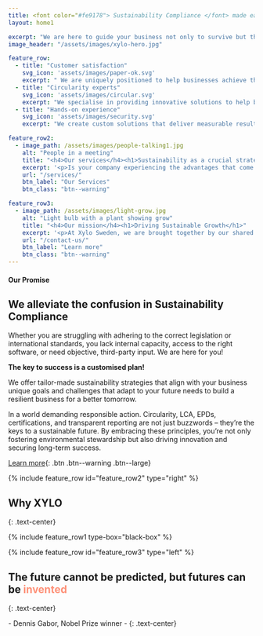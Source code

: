 ```yaml
---
title: <font color="#fe9178"> Sustainability Compliance </font> made easier
layout: home1

excerpt: "We are here to guide your business not only to survive but thrive in the new green economy."
image_header: "/assets/images/xylo-hero.jpg"

feature_row:
  - title: "Customer satisfaction"
    svg_icon: 'assets/images/paper-ok.svg'
    excerpt: " We are uniquely positioned to help businesses achieve their sustainability goals. With our extensive expertise and knowledge, we can help you effectively report on your sustainability performance, manage risks, and create value for your stakeholders."
  - title: "Circularity experts"
    svg_icon: 'assets/images/circular.svg'
    excerpt: "We specialise in providing innovative solutions to help businesses transition to a circular economy. Our team of experts works closely with you to understand your unique challenges and tailor solutions that help you achieve your sustainability goals."
  - title: "Hands-on experience"
    svg_icon: 'assets/images/security.svg'
    excerpt: "We create custom solutions that deliver measurable results. Our services are tailored to meet the unique needs of each client, and we work closely with them to develop sustainable strategies that align with their values and business objectives."

feature_row2:
  - image_path: /assets/images/people-talking1.jpg
    alt: "People in a meeting"
    title: "<h4>Our services</h4><h1>Sustainability as a crucial strategy for business success</h1>"
    excerpt: '<p>Is your company experiencing the advantages that come with incorporating sustainability into its practices? </p><p>>At Xylo Sweden, we firmly believe that sustainability is not only a moral obligattion but also a strategic business imperative. Companies that embrace sustainability are better equipped to meet the challenges of the future, build stronger relationships with their stakeholders, and create value for their shareholders.</p>'
    url: "/services/"
    btn_label: "Our Services"
    btn_class: "btn--warning"

feature_row3:
  - image_path: /assets/images/light-grow.jpg
    alt: "Light bulb with a plant showing grow"
    title: "<h4>Our mission</h4><h1>Driving Sustainable Growth</h1>"
    excerpt: '<p>At Xylo Sweden, we are brought together by our shared passion for circularity. We believe that businesses can make a positive impact on the planet while also thriving financially, and we are committed to guiding them do so.</p><p>>We guide companies from different industries in their sustainability transition to improve profitability and competitiveness.</p><p>Through our innovative projects, we bridge the knowledge gap between different industries and maximise their sustainability contribution.</p>'
    url: "/contact-us/"
    btn_label: "Learn more"
    btn_class: "btn--warning"
---
```


#### Our Promise

## We alleviate the confusion in Sustainability Compliance

Whether you are struggling with adhering to the correct legislation or international standards, you lack internal capacity, access to the right software, or need objective, third-party input. We are here for you!

**The key to success is a customised plan!**

We offer tailor-made sustainability strategies that align with your business unique goals and challenges that adapt to your future needs to build a resilient business for a better tomorrow.

In a world demanding responsible action. Circularity, LCA, EPDs, certifications, and transparent reporting are not just buzzwords – they’re the keys to a sustainable future. By embracing these principles, you’re not only fostering environmental stewardship but also driving innovation and securing long-term success.

[Learn more](/contact-us/){: .btn .btn--warning .btn--large}

{% include feature_row id="feature_row2" type="right" %}

## Why XYLO
{: .text-center}

{% include feature_row1 type-box="black-box" %}

{% include feature_row id="feature_row3" type="left" %}


## The future cannot be predicted, but futures can be <font color="#fe9178">invented </font>
{: .text-center}

\- Dennis Gabor, Nobel Prize winner -
{: .text-center}

